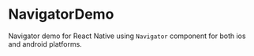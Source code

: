 # NavigatorDemo
Navigator demo for React Native using `Navigator` component for both ios and android platforms.

